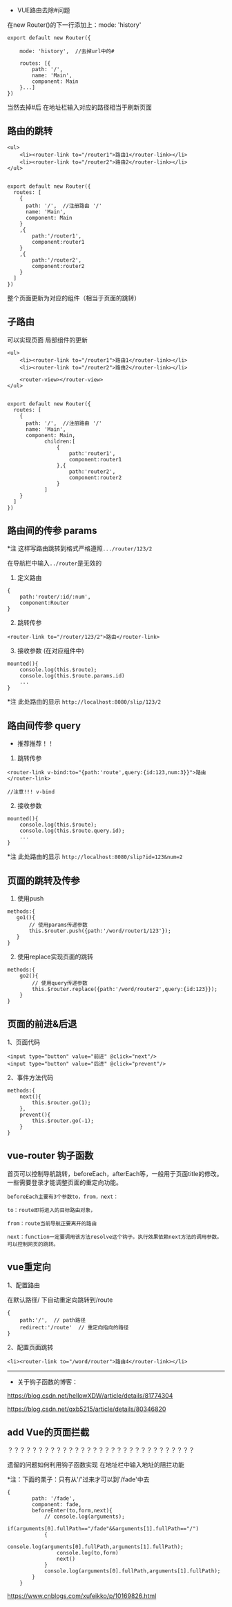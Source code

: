 * VUE路由去除#问题

在new Router()的下一行添加上：mode: 'history'
```
export default new Router({

	mode: 'history',  //去掉url中的#
	
	routes: [{
		path: '/',
		name: 'Main',
		component: Main
	}...]
})
```

当然去掉#后 在地址栏输入对应的路径相当于刷新页面

## 路由的跳转
```
<ul>
    <li><router-link to="/router1">路由1</router-link></li>
    <li><router-link to="/router2">路由2</router-link></li>
</ul>


export default new Router({
  routes: [
    {
      path: '/',  //注册路由 '/'
      name: 'Main',
      component: Main
    }
    ,{
		path:'/router1',
		component:router1
	}
	,{
		path:'/router2',
		component:router2
	}
  ]
})
```
整个页面更新为对应的组件（相当于页面的跳转）

## 子路由
可以实现页面 局部组件的更新
```
<ul>
    <li><router-link to="/router1">路由1</router-link></li>
    <li><router-link to="/router2">路由2</router-link></li>
    
    <router-view></router-view> 
</ul>


export default new Router({
  routes: [
    {
      path: '/',  //注册路由 '/'
      name: 'Main',
      component: Main,
			children:[
				{
					path:'router1',
					component:router1
				},{
					path:'router2',
					component:router2
				}
			]
    }
  ]
})

```
## 路由间的传参 params
*注 这样写路由跳转到格式严格遵照``.../router/123/2`` 

在导航栏中输入``../router``是无效的

1. 定义路由
```
{
    path:'router/:id/:num',
    component:Router
}
```
2. 跳转传参
```
<router-link to="/router/123/2">路由</router-link>
```
3. 接收参数 (在对应组件中)
```
mounted(){
    console.log(this.$route);
    console.log(this.$route.params.id)
    ...
}
```

*注 此处路由的显示
``http://localhost:8080/slip/123/2``

## 路由间传参 query

* 推荐推荐！！
 
 1. 跳转传参
 ```
 <router-link v-bind:to="{path:'route',query:{id:123,num:3}}">路由</router-link>
 
 //注意!!! v-bind
 ```
 2. 接收参数
 ```
 mounted(){
     console.log(this.$route);
     console.log(this.$route.query.id);
     ...
 }
 ```
 *注 此处路由的显示
 ``http://localhost:8080/slip?id=123&num=2``
 
 ## 页面的跳转及传参
 
 1. 使用push
 ```
 methods:{
    go1(){
        // 使用params传递参数
        this.$router.push({path:'/word/router1/123'});
    }
}
 ```
2. 使用replace实现页面的跳转
```
methods:{
    go2(){
        // 使用query传递参数
        this.$router.replace({path:'/word/router2',query:{id:123}});
    }
}
```
## 页面的前进&后退
1、页面代码
```
<input type="button" value="前进" @click="next"/>
<input type="button" value="后进" @click="prevent"/>
```
2、事件方法代码
```
methods:{
    next(){
        this.$router.go(1);
    },
    prevent(){
        this.$router.go(-1);
    }
}
```

## vue-router 钩子函数
首页可以控制导航跳转，beforeEach，afterEach等，一般用于页面title的修改。一些需要登录才能调整页面的重定向功能。

    beforeEach主要有3个参数to，from，next：

    to：route即将进入的目标路由对象，

    from：route当前导航正要离开的路由

    next：function一定要调用该方法resolve这个钩子。执行效果依赖next方法的调用参数。可以控制网页的跳转。



## vue重定向
1、配置路由

在默认路径/ 下自动重定向跳转到/route
```
{
    path:'/',  // path路径 
    redirect:'/route'  // 重定向指向的路径
}
```
2、配置页面跳转
```
<li><router-link to="/word/router">路由4</router-link></li>
```
***


* 关于钩子函数的博客：

https://blog.csdn.net/hellowXDW/article/details/81774304

https://blog.csdn.net/qxb5215/article/details/80346820


## add Vue的页面拦截

？？？？？？？？？？？？？？？？？？？？？？？？？？？？？？？

遗留的问题如何利用钩子函数实现 在地址栏中输入地址的阻拦功能

*注：下面的栗子：只有从'/'过来才可以到'/fade'中去 
```
{
		path: '/fade',
		component: fade,
		beforeEnter(to,form,next){
			// console.log(arguments);
			if(arguments[0].fullPath=="/fade"&&arguments[1].fullPath=="/")
			{
				console.log(arguments[0].fullPath,arguments[1].fullPath);
				console.log(to,form)
				next()
			}
			console.log(arguments[0].fullPath,arguments[1].fullPath);
		}
	}
```
https://www.cnblogs.com/xufeikko/p/10169826.html
